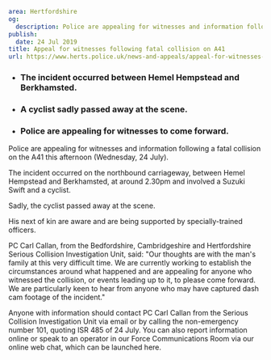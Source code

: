 ```yaml
area: Hertfordshire
og:
  description: Police are appealing for witnesses and information following a fatal collision on the A41 this afternoon (Wednesday, 24 July).
publish:
  date: 24 Jul 2019
title: Appeal for witnesses following fatal collision on A41
url: https://www.herts.police.uk/news-and-appeals/appeal-for-witnesses-following-fatal-collision-on-a41-0537d
```

* ### The incident occurred between Hemel Hempstead and Berkhamsted.

 * ### A cyclist sadly passed away at the scene.

 * ### Police are appealing for witnesses to come forward.

Police are appealing for witnesses and information following a fatal collision on the A41 this afternoon (Wednesday, 24 July).

The incident occurred on the northbound carriageway, between Hemel Hempstead and Berkhamsted, at around 2.30pm and involved a Suzuki Swift and a cyclist.

Sadly, the cyclist passed away at the scene.

His next of kin are aware and are being supported by specially-trained officers.

PC Carl Callan, from the Bedfordshire, Cambridgeshire and Hertfordshire Serious Collision Investigation Unit, said: "Our thoughts are with the man's family at this very difficult time. We are currently working to establish the circumstances around what happened and are appealing for anyone who witnessed the collision, or events leading up to it, to please come forward. We are particularly keen to hear from anyone who may have captured dash cam footage of the incident."

Anyone with information should contact PC Carl Callan from the Serious Collision Investigation Unit via email or by calling the non-emergency number 101, quoting ISR 485 of 24 July. You can also report information online or speak to an operator in our Force Communications Room via our online web chat, which can be launched here.
